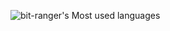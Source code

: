 ![bit-ranger's Most used languages](https://github-readme-stats.vercel.app/api/top-langs/?username=bit-ranger&layout=compact&langs_count=10)
